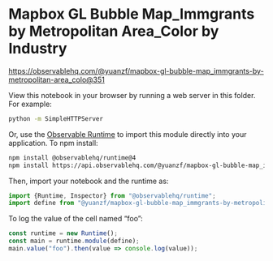 # Mapbox GL Bubble Map_Immgrants by Metropolitan Area_Color by Industry

https://observablehq.com/@yuanzf/mapbox-gl-bubble-map_immgrants-by-metropolitan-area_colo@351

View this notebook in your browser by running a web server in this folder. For
example:

~~~sh
python -m SimpleHTTPServer
~~~

Or, use the [Observable Runtime](https://github.com/observablehq/runtime) to
import this module directly into your application. To npm install:

~~~sh
npm install @observablehq/runtime@4
npm install https://api.observablehq.com/@yuanzf/mapbox-gl-bubble-map_immgrants-by-metropolitan-area_colo.tgz?v=3
~~~

Then, import your notebook and the runtime as:

~~~js
import {Runtime, Inspector} from "@observablehq/runtime";
import define from "@yuanzf/mapbox-gl-bubble-map_immgrants-by-metropolitan-area_colo";
~~~

To log the value of the cell named “foo”:

~~~js
const runtime = new Runtime();
const main = runtime.module(define);
main.value("foo").then(value => console.log(value));
~~~
